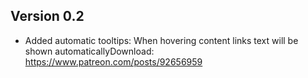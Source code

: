 ## Version 0.2
- Added automatic tooltips: When hovering content links text will be shown automaticallyDownload: https://www.patreon.com/posts/92656959

